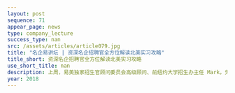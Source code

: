 ```yaml
---
layout: post
sequence: 71
appear_page: news
type: company_lecture
success_type: nan
src: /assets/articles/article079.jpg
title: "名企易讲坛 | 资深名企招聘官全方位解读北美实习攻略"
title_short: 资深名企招聘官全方位解读北美实习攻略
use_short_title: nan
description: 上周，易美独家招生官顾问委员会高级顾问、前纽约大学招生办主任 Mark，凭借10年名校招生办工作经验，深度解析名校录取“潜规则”，为学子们指明成为名校合格申请者的必要条件与提升方法。
year: 2018
---
```


